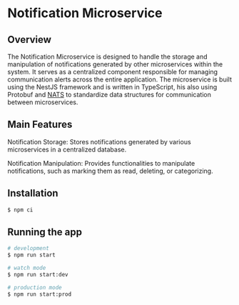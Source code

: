 # Notification Microservice

## Overview

The Notification Microservice is designed to handle the storage and manipulation of notifications generated by other microservices within the system. It serves as a centralized component responsible for managing communication alerts across the entire application. The microservice is built using the NestJS framework and is written in TypeScript, his also using Protobuf and [NATS](https://nats.io/) to standardize data structures for communication between microservices.

## Main Features

Notification Storage: Stores notifications generated by various microservices in a centralized database.

Notification Manipulation: Provides functionalities to manipulate notifications, such as marking them as read, deleting, or categorizing.

## Installation

```bash
$ npm ci
```

## Running the app

```bash
# development
$ npm run start

# watch mode
$ npm run start:dev

# production mode
$ npm run start:prod
```
